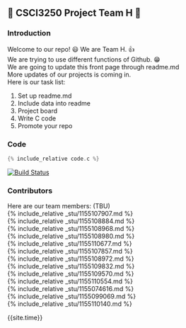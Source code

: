 ## :beginner: CSCI3250 Project Team H :star2:
### Introduction
Welcome to our repo! :smiley: 
We are Team H. :+1:  
We are trying to use different functions of Github. :grin:  
We are going to update this front page through readme.md  
More updates of our projects is coming in.  
Here is our task list:

1. Set up readme.md
2. Include data into readme
3. Project board
4. Write C code
5. Promote your repo

### Code
```c
{% include_relative code.c %}
```
[![Build Status](https://travis-ci.org/csci3250-2019/project-team-h.svg?branch=master)](https://travis-ci.org/csci3250-2019/project-team-h)

### Contributors

Here are our team members: (TBU)  
{% include_relative _stu/1155107907.md %}  
{% include_relative _stu/1155108884.md %}  
{% include_relative _stu/1155108968.md %}  
{% include_relative _stu/1155108980.md %}  
{% include_relative _stu/1155110677.md %}  
{% include_relative _stu/1155107857.md %}  
{% include_relative _stu/1155108972.md %}  
{% include_relative _stu/1155109832.md %}  
{% include_relative _stu/1155109570.md %}  
{% include_relative _stu/1155110554.md %}  
{% include_relative _stu/1155074616.md %}  
{% include_relative _stu/1155099069.md %}  
{% include_relative _stu/1155110140.md %}


{{site.time}}
